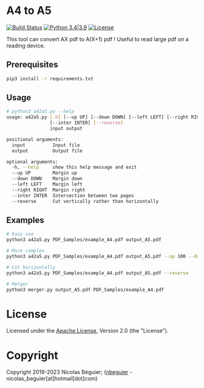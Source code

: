 # A4 to A5

[![Build Status](https://travis-ci.com/nbeguier/a42a5.svg?branch=master)](https://travis-ci.com/nbeguier/a42a5) [![Python 3.4|3.9](https://img.shields.io/badge/python-3.4|3.9-green.svg)](https://www.python.org/) [![License](https://img.shields.io/github/license/nbeguier/a42a5?color=blue)](https://github.com/nbeguier/a42a5/blob/master/LICENSE)

This tool can convert AX pdf to A(X+1) pdf ! Useful to read large pdf on a reading device.

## Prerequisites

```bash
pip3 install -r requirements.txt
```

## Usage

```bash
# python3 a42a5.py --help
usage: a42a5.py [-h] [--up UP] [--down DOWN] [--left LEFT] [--right RIGHT]
                [--inter INTER] [--reverse]
                input output

positional arguments:
  input          Input file
  output         Output file

optional arguments:
  -h, --help     show this help message and exit
  --up UP        Margin up
  --down DOWN    Margin down
  --left LEFT    Margin left
  --right RIGHT  Margin right
  --inter INTER  Intersection between two pages
  --reverse      Cut vertically rather than horizontally
```

## Examples

```bash
# Easy use
python3 a42a5.py PDF_Samples/example_A4.pdf output_A5.pdf

# More complex
python3 a42a5.py PDF_Samples/example_A4.pdf output_A5.pdf --up 100 --down 100 --left 10 --right 5 --inter 20

# Cut horizontally
python3 a42a5.py PDF_Samples/example_A4.pdf output_A5.pdf --reverse

# Merger
python3 merger.py output_A5.pdf PDF_Samples/example_A4.pdf
```

# License
Licensed under the [Apache License](https://github.com/nbeguier/a42a5/blob/master/LICENSE), Version 2.0 (the "License").

# Copyright
Copyright 2019-2023 Nicolas Béguier; ([nbeguier](https://beguier.eu/nicolas/) - nicolas_beguier[at]hotmail[dot]com)
